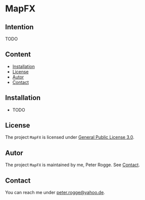MapFX
===



Intention
---

TODO


Content
---

* [Installation](#Installation)
* [License](#License)
* [Autor](#Autor)
* [Contact](#Contact)



Installation<a name="Installation" />
---

* TODO




License<a name="License" />
---

The project `MapFX` is licensed under [General Public License 3.0].



Autor<a name="Autor" />
---

The project `MapFX` is maintained by me, Peter Rogge. See [Contact](#Contact).



Contact<a name="Contact" />
---

You can reach me under <peter.rogge@yahoo.de>.



[//]: # (Links)
[General Public License 3.0]:http://www.gnu.org/licenses/gpl-3.0.en.html
